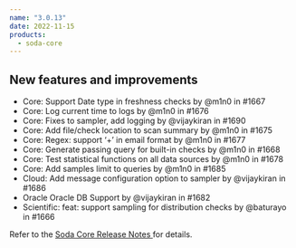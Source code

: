 ```yaml
---
name: "3.0.13"
date: 2022-11-15
products:
  - soda-core
---
```


## New features and improvements

* Core: Support Date type in freshness checks by @m1n0 in #1667
* Core: Log current time to logs by @m1n0 in #1676
* Core: Fixes to sampler, add logging by @vijaykiran in #1690
* Core: Add file/check location to scan summary by @m1n0 in #1675
* Core: Regex: support ‘+’ in email format by @m1n0 in #1677
* Core: Generate passing query for built-in checks by @m1n0 in #1668
* Core: Test statistical functions on all data sources by @m1n0 in #1678
* Core: Add samples limit to queries by @m1n0 in #1685
* Cloud: Add message  configuration option to sampler by @vijaykiran in #1686
* Oracle Oracle DB Support by @vijaykiran in #1682
* Scientific: feat: support sampling for distribution checks by @baturayo in #1666



Refer to the <a href="https://github.com/sodadata/soda-core/releases" target="_blank">Soda Core Release Notes </a> for details.